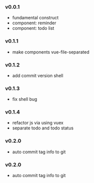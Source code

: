 ### v0.0.1
+   fundamental construct
+   component: reminder
+   component: todo list

### v0.1.1
+   make components vue-file-separated

### v0.1.2
+ add commit version shell

### v0.1.3
+ fix shell bug

### v0.1.4
+ refactor js via using vuex
+ separate todo and todo status

### v0.2.0
+ auto commit tag info to git

### v0.2.0
+ auto commit tag info to git

